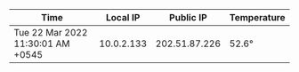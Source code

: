 | Time     | Local IP | Public IP | Temperature |
| ----------- | ----------- | ----------- | ----------- |
| Tue 22 Mar 2022 11:30:01 AM +0545      | 10.0.2.133     | 202.51.87.226  | 52.6° |
